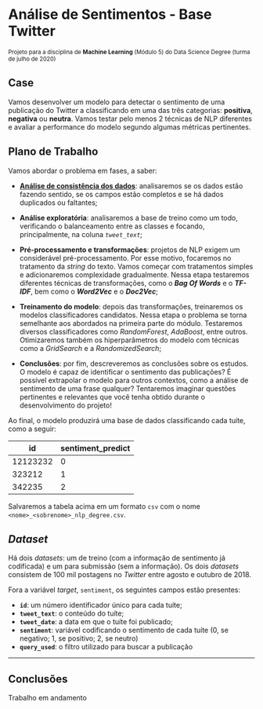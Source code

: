 # Análise de Sentimentos - Base Twitter

<sub>Projeto para a disciplina de **Machine Learning** (Módulo 5) do Data Science Degree (turma de julho de 2020)</sub>

## Case

Vamos desenvolver um modelo para detectar o sentimento de uma publicação do Twitter a classificando em uma das três categorias: **positiva**, **negativa** ou **neutra**. Vamos testar pelo menos 2 técnicas de NLP diferentes e avaliar a performance do modelo segundo algumas métricas pertinentes.  

## Plano de Trabalho

Vamos abordar o problema em fases, a saber:

* [**Análise de consistência dos dados**](notebooks_exploration/1_consistencia.ipynb): analisaremos se os dados estão fazendo sentido, se os campos estão completos e se há dados duplicados ou faltantes;

* **Análise exploratória**: analisaremos a base de treino como um todo, verificando o balanceamento entre as classes e focando, principalmente, na coluna *`tweet_text`*;

* **Pré-processamento e transformações**: projetos de NLP exigem um considerável pré-processamento. Por esse motivo, focaremos no tratamento da *string* do texto. Vamos começar com tratamentos simples e adicionaremos complexidade gradualmente. Nessa etapa testaremos diferentes técnicas de transformações, como o ***Bag Of Words*** e o ***TF-IDF***, bem como o ***Word2Vec*** e o ***Doc2Vec***;

* **Treinamento do modelo**: depois das transformações, treinaremos os modelos classificadores candidatos. Nessa etapa o problema se torna semelhante aos abordados na primeira parte do módulo. Testaremos diversos classificadores como *RandomForest*, *AdaBoost*, entre outros. Otimizaremos também os hiperparâmetros do modelo com técnicas como a *GridSearch* e a *RandomizedSearch*;

* **Conclusões**: por fim, descreveremos as conclusões sobre os estudos. O modelo é capaz de identificar o sentimento das publicações? É possível extrapolar o modelo para outros contextos, como a análise de sentimento de uma frase qualquer? Tentaremos imaginar questões pertinentes e relevantes que você tenha obtido durante o desenvolvimento do projeto!

Ao final, o modelo produzirá uma base de dados classificando cada tuíte, como a seguir:

|id|sentiment_predict
|-|-|
|12123232|0
|323212|1
|342235|2

Salvaremos a tabela acima em um formato `csv` com o nome ```<nome>_<sobrenome>_nlp_degree.csv```.  

## *Dataset*

Há dois *datasets*: um de treino (com a informação de sentimento já codificada) e um para submissão (sem a informação). Os dois *datasets* consistem de 100 mil postagens no *Twitter* entre agosto e outubro de 2018.

Fora a variável *target*, `sentiment`, os seguintes campos estão presentes:

* **`id`**: um número identificador único para cada tuíte;
* **`tweet_text`**: o conteúdo do tuíte;
* **`tweet_date`**: a data em que o tuíte foi publicado;
* **`sentiment`**: variável codificando o sentimento de cada tuíte (0, se negativo; 1, se positivo; 2, se neutro)
* **`query_used`**: o filtro utilizado para buscar a publicação

---

## Conclusões

Trabalho em andamento
